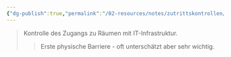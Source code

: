 ```yaml
---
{"dg-publish":true,"permalink":"/02-resources/notes/zutrittskontrollen/","tags":["it-sicherheit/physisch"],"noteIcon":"","updated":"2025-09-05T10:12:32.000+02:00"}
---
```


>Kontrolle des Zugangs zu Räumen mit IT-Infrastruktur.
>>Erste physische Barriere - oft unterschätzt aber sehr wichtig.